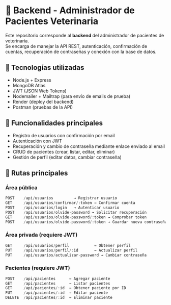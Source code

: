 # 🐾 Backend - Administrador de Pacientes Veterinaria  

Este repositorio corresponde al **backend** del administrador de pacientes de veterinaria.  
Se encarga de manejar la API REST, autenticación, confirmación de cuentas, recuperación de contraseñas y conexión con la base de datos.  

## 🚀 Tecnologías utilizadas  
- Node.js + Express  
- MongoDB Atlas  
- JWT (JSON Web Tokens)  
- Nodemailer + Mailtrap (para envío de emails de prueba)  
- Render (deploy del backend)  
- Postman (pruebas de la API)  

## 📌 Funcionalidades principales  
- Registro de usuarios con confirmación por email  
- Autenticación con JWT  
- Recuperación y cambio de contraseña mediante enlace enviado al email  
- CRUD de pacientes (crear, listar, editar, eliminar)  
- Gestión de perfil (editar datos, cambiar contraseña)  

## 📂 Rutas principales  

### Área pública  
```js
POST    /api/usuarios         → Registrar usuario  
GET     /api/usuarios/confirmar/:token → Confirmar cuenta  
POST    /api/usuarios/login   → Autenticar usuario  
POST    /api/usuarios/olvide-password → Solicitar recuperación  
GET     /api/usuarios/olvide-password/:token → Comprobar token  
POST    /api/usuarios/olvide-password/:token → Guardar nueva contraseña
```

### Área privada (requiere JWT)
```js
GET     /api/usuarios/perfil           → Obtener perfil  
PUT     /api/usuarios/perfil/:id       → Actualizar perfil  
PUT     /api/usuarios/actualizar-password → Cambiar contraseña  
```

### Pacientes (requiere JWT)
```js
POST    /api/pacientes      → Agregar paciente  
GET     /api/pacientes      → Listar pacientes  
GET     /api/pacientes/:id  → Obtener paciente por ID  
PUT     /api/pacientes/:id  → Editar paciente  
DELETE  /api/pacientes/:id  → Eliminar paciente  
